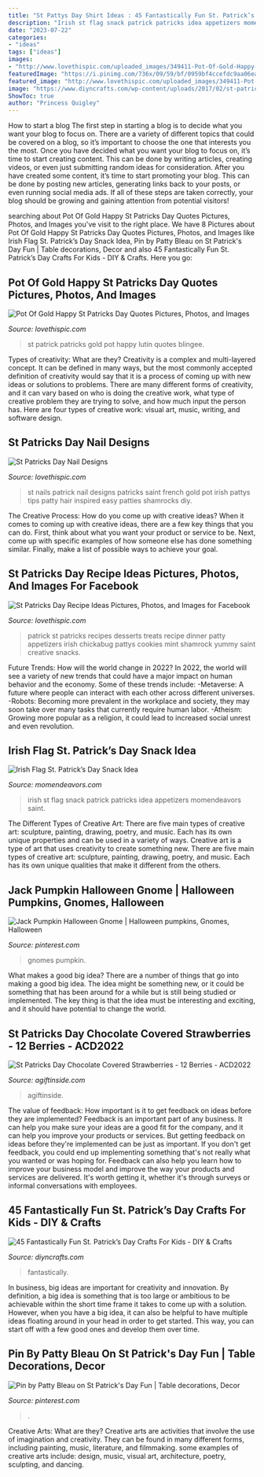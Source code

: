 ```yaml
---
title: "St Pattys Day Shirt Ideas : 45 Fantastically Fun St. Patrick’s Day Crafts For Kids"
description: "Irish st flag snack patrick patricks idea appetizers momendeavors saint"
date: "2023-07-22"
categories:
- "ideas"
tags: ["ideas"]
images:
- "http://www.lovethispic.com/uploaded_images/349411-Pot-Of-Gold-Happy-St-Patricks-Day-Quotes.gif"
featuredImage: "https://i.pinimg.com/736x/09/59/bf/0959bf4ccefdc9aa06ea281040d5ee84.jpg"
featured_image: "http://www.lovethispic.com/uploaded_images/349411-Pot-Of-Gold-Happy-St-Patricks-Day-Quotes.gif"
image: "https://www.diyncrafts.com/wp-content/uploads/2017/02/st-patricks-day-crafts-for-kids.jpg"
ShowToc: true
author: "Princess Quigley"
---
```



How to start a blog
The first step in starting a blog is to decide what you want your blog to focus on. There are a variety of different topics that could be covered on a blog, so it’s important to choose the one that interests you the most. Once you have decided what you want your blog to focus on, it’s time to start creating content. This can be done by writing articles, creating videos, or even just submitting random ideas for consideration. After you have created some content, it’s time to start promoting your blog. This can be done by posting new articles, generating links back to your posts, or even running social media ads. If all of these steps are taken correctly, your blog should be growing and gaining attention from potential visitors!

	

		
searching about Pot Of Gold Happy St Patricks Day Quotes Pictures, Photos, and Images you've visit to the right place. We have 8 Pictures about Pot Of Gold Happy St Patricks Day Quotes Pictures, Photos, and Images like Irish Flag St. Patrick’s Day Snack Idea, Pin by Patty Bleau on St Patrick&#039;s Day Fun | Table decorations, Decor and also 45 Fantastically Fun St. Patrick’s Day Crafts For Kids - DIY &amp; Crafts. Here you go:
		
    
## Pot Of Gold Happy St Patricks Day Quotes Pictures, Photos, And Images

<img loading=lazy src="http://www.lovethispic.com/uploaded_images/349411-Pot-Of-Gold-Happy-St-Patricks-Day-Quotes.gif" onerror="this.onerror=null;this.src='https://tse3.mm.bing.net/th?id=OIP.sdjzTU2kesOkqA-hR8aR7AAAAA&amp;pid=15.1';" alt="Pot Of Gold Happy St Patricks Day Quotes Pictures, Photos, and Images">

_Source: lovethispic.com_

>st patrick patricks gold pot happy lutin quotes blingee. 

	

Types of creativity: What are they?
Creativity is a complex and multi-layered concept. It can be defined in many ways, but the most commonly accepted definition of creativity would say that it is a process of coming up with new ideas or solutions to problems. There are many different forms of creativity, and it can vary based on who is doing the creative work, what type of creative problem they are trying to solve, and how much input the person has. Here are four types of creative work: visual art, music, writing, and software design.

    
## St Patricks Day Nail Designs

<img loading=lazy src="http://www.lovethispic.com/uploaded_images/blogs/36-1393872279-5-1.jpg" onerror="this.onerror=null;this.src='https://tse3.mm.bing.net/th?id=OIP.yKlBIESh76ifX6rjEoVvbAHaJ4&amp;pid=15.1';" alt="St Patricks Day Nail Designs">

_Source: lovethispic.com_

>st nails patrick nail designs patricks saint french gold pot irish pattys tips patty hair inspired easy patties shamrocks diy. 

	

The Creative Process: How do you come up with creative ideas?
When it comes to coming up with creative ideas, there are a few key things that you can do. First, think about what you want your product or service to be. Next, come up with specific examples of how someone else has done something similar. Finally, make a list of possible ways to achieve your goal.

    
## St Patricks Day Recipe Ideas Pictures, Photos, And Images For Facebook

<img loading=lazy src="http://www.lovethispic.com/uploaded_images/64629-St-Patricks-Day-Recipe-Ideas.jpg?1" onerror="this.onerror=null;this.src='https://tse1.mm.bing.net/th?id=OIP.88lAj3QaFmYvoi2iJxgLvAHaLK&amp;pid=15.1';" alt="St Patricks Day Recipe Ideas Pictures, Photos, and Images for Facebook">

_Source: lovethispic.com_

>patrick st patricks recipes desserts treats recipe dinner patty appetizers irish chickabug pattys cookies mint shamrock yummy saint creative snacks. 

	

Future Trends: How will the world change in 2022?
In 2022, the world will see a variety of new trends that could have a major impact on human behavior and the economy. Some of these trends include: 
-Metaverse: A future where people can interact with each other across different universes. 
-Robots: Becoming more prevalent in the workplace and society, they may soon take over many tasks that currently require human labor. 
-Atheism: Growing more popular as a religion, it could lead to increased social unrest and even revolution.

    
## Irish Flag St. Patrick’s Day Snack Idea

<img loading=lazy src="http://www.momendeavors.com/wp-content/uploads/2017/03/St.-Patricks-Day-Irish-Flag-Snack.jpg" onerror="this.onerror=null;this.src='https://tse3.mm.bing.net/th?id=OIP._RWMeo-2QqzoMsMUp1PNNwHaSe&amp;pid=15.1';" alt="Irish Flag St. Patrick’s Day Snack Idea">

_Source: momendeavors.com_

>irish st flag snack patrick patricks idea appetizers momendeavors saint. 

	

The Different Types of Creative Art: There are five main types of creative art: sculpture, painting, drawing, poetry, and music. Each has its own unique properties and can be used in a variety of ways.
Creative art is a type of art that uses creativity to create something new. There are five main types of creative art: sculpture, painting, drawing, poetry, and music. Each has its own unique qualities that make it different from the others.

    
## Jack Pumpkin Halloween Gnome | Halloween Pumpkins, Gnomes, Halloween

<img loading=lazy src="https://i.pinimg.com/736x/09/59/bf/0959bf4ccefdc9aa06ea281040d5ee84.jpg" onerror="this.onerror=null;this.src='https://tse3.mm.bing.net/th?id=OIP.HswM5XC9VL_hHdq7mM8crQHaJ3&amp;pid=15.1';" alt="Jack Pumpkin Halloween Gnome | Halloween pumpkins, Gnomes, Halloween">

_Source: pinterest.com_

>gnomes pumpkin. 

	

What makes a good big idea?
There are a number of things that go into making a good big idea. The idea might be something new, or it could be something that has been around for a while but is still being studied or implemented. The key thing is that the idea must be interesting and exciting, and it should have potential to change the world.

    
## St Patricks Day Chocolate Covered Strawberries - 12 Berries - ACD2022

<img loading=lazy src="https://www.agiftinside.com/images/view/560/560/false/img/single_products/GSF-ACD2022-2014-main-500.jpg" onerror="this.onerror=null;this.src='https://tse1.mm.bing.net/th?id=OIP.t34AWV4nt79dYp4Rqk7QawHaHa&amp;pid=15.1';" alt="St Patricks Day Chocolate Covered Strawberries - 12 Berries - ACD2022">

_Source: agiftinside.com_

>agiftinside. 

	

The value of feedback: How important is it to get feedback on ideas before they are implemented?
Feedback is an important part of any business. It can help you make sure your ideas are a good fit for the company, and it can help you improve your products or services. But getting feedback on ideas before they're implemented can be just as important. If you don't get feedback, you could end up implementing something that's not really what you wanted or was hoping for. Feedback can also help you learn how to improve your business model and improve the way your products and services are delivered. It's worth getting it, whether it's through surveys or informal conversations with employees.

    
## 45 Fantastically Fun St. Patrick’s Day Crafts For Kids - DIY &amp; Crafts

<img loading=lazy src="https://www.diyncrafts.com/wp-content/uploads/2017/02/st-patricks-day-crafts-for-kids.jpg" onerror="this.onerror=null;this.src='https://tse3.mm.bing.net/th?id=OIP.lRJgk-RMgnJomEQvvcyZrQHaD4&amp;pid=15.1';" alt="45 Fantastically Fun St. Patrick’s Day Crafts For Kids - DIY &amp; Crafts">

_Source: diyncrafts.com_

>fantastically. 

	

In business, big ideas are important for creativity and innovation. By definition, a big idea is something that is too large or ambitious to be achievable within the short time frame it takes to come up with a solution. However, when you have a big idea, it can also be helpful to have multiple ideas floating around in your head in order to get started. This way, you can start off with a few good ones and develop them over time.

    
## Pin By Patty Bleau On St Patrick&#039;s Day Fun | Table Decorations, Decor

<img loading=lazy src="https://i.pinimg.com/originals/a8/cc/77/a8cc77096627d2b9f476ea0044af902c.jpg" onerror="this.onerror=null;this.src='https://tse4.mm.bing.net/th?id=OIP.OFouDi9222-xr6n0ZSpTHAHaJ4&amp;pid=15.1';" alt="Pin by Patty Bleau on St Patrick&#039;s Day Fun | Table decorations, Decor">

_Source: pinterest.com_

>. 

	

Creative Arts: What are they?
Creative arts are activities that involve the use of imagination and creativity. They can be found in many different forms, including painting, music, literature, and filmmaking. some examples of creative arts include: design, music, visual art, architecture, poetry, sculpting, and dancing.

